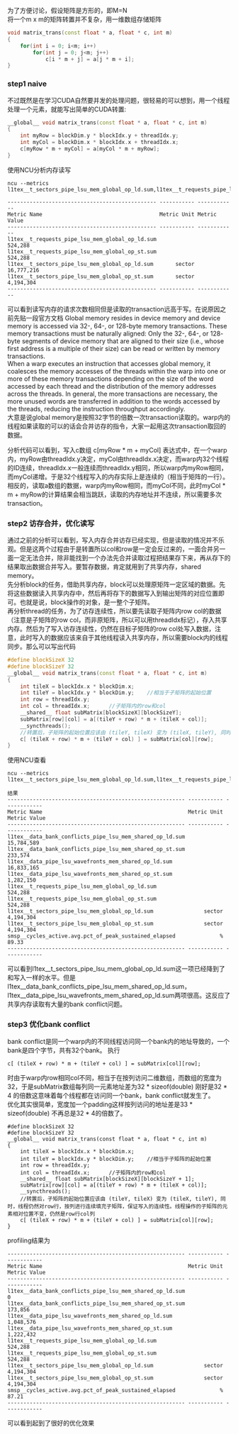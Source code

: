 为了方便讨论，假设矩阵是方形的，即M=N  
将一个m x m的矩阵转置并不复杂，用一维数组存储矩阵
```C++
void matrix_trans(const float * a, float * c, int m)
{
    for(int i = 0; i<m; i++)
        for(int j = 0; j<m; j++)
            c[i * m + j] = a[j * m + i];
}
```

### step1 naive
不过既然是在学习CUDA自然要并发的处理问题，很轻易的可以想到，用一个线程处理一个元素，就能写出简单的CUDA转置:
```C++
__global__ void matrix_trans(const float * a, float * c, int m)
{
    int myRow = blockDim.y * blockIdx.y + threadIdx.y;
    int myCol = blockDim.x * blockIdx.x + threadIdx.x;
    c[myRow * m + myCol] = a[myCol * m + myRow];
}
```
使用NCU分析内存读写
```
ncu --metrics l1tex__t_sectors_pipe_lsu_mem_global_op_ld.sum,l1tex__t_requests_pipe_lsu_mem_global_op_ld.sum,l1tex__t_sectors_pipe_lsu_mem_global_op_st.sum,l1tex__t_requests_pipe_lsu_mem_global_op_st.sum

----------------------------------------------- ----------- ------------
Metric Name                                     Metric Unit Metric Value
----------------------------------------------- ----------- ------------
l1tex__t_requests_pipe_lsu_mem_global_op_ld.sum                  524,288
l1tex__t_requests_pipe_lsu_mem_global_op_st.sum                  524,288
l1tex__t_sectors_pipe_lsu_mem_global_op_ld.sum       sector   16,777,216
l1tex__t_sectors_pipe_lsu_mem_global_op_st.sum       sector    4,194,304
----------------------------------------------- ----------- ------------
```
可以看到读写内存的请求次数相同但是读取的transaction远高于写。在说原因之前先贴一段官方文档
Global memory resides in device memory and device memory is accessed via 32-, 64-, or 128-byte
memory transactions. These memory transactions must be naturally aligned: Only the 32-, 64-, or 128-
byte segments of device memory that are aligned to their size (i.e., whose first address is a multiple
of their size) can be read or written by memory transactions.  
When a warp executes an instruction that accesses global memory, it coalesces the memory accesses
of the threads within the warp into one or more of these memory transactions depending on the size
of the word accessed by each thread and the distribution of the memory addresses across the threads.
In general, the more transactions are necessary, the more unused words are transferred in addition to
the words accessed by the threads, reducing the instruction throughput accordingly.  
大意是说global memory是按照32字节的倍数一次transaction读取的。warp内的线程如果读取的可以的话会合并访存的指令，大家一起用这次transaction取回的数据。

分析代码可以看到，写入c数组 c[myRow * m + myCol] 表达式中，在一个warp内，myRow由threadIdx.y决定，myCol由threadIdx.x决定，而warp内32个线程的ID连续，threadIdx.x一般连续而threadIdx.y相同，所以warp内myRow相同，而myCol递增。于是32个线程写入的内存实际上是连续的（相当于矩阵的一行）。  
相反的，读取a数组的数据，warp内myRow相同，而myCol不同，此时myCol * m + myRow的计算结果会相当跳跃，读取的内存地址并不连续，所以需要多次transaction。  

### step2 访存合并，优化读写
通过之前的分析可以看到，写入内存合并访存已经实现，但是读取的情况并不乐观。但是这两个过程由于是转置所以col和row是一定会反过来的，一面合并另一面一定无法合并，除非能找到一个办法先合并读取过程把结果存下来，再从存下的结果取出数据合并写入。要暂存数据，肯定就用到了共享内存，shared memory。  
先分析block的任务，借助共享内存，block可以处理原矩阵一定区域的数据。先将这些数据读入共享内存中，然后再将存下的数据写入到输出矩阵的对应位置即可。也就是说，block操作的对象，是一整个子矩阵。  
再分析thread的任务，为了访存连续性，所以要先读取子矩阵内row col的数据（注意是子矩阵的row col，而非原矩阵，所以可以用threadIdx标记），存入共享内存。然后为了写入访存连续性，仍然在目标子矩阵的row col处写入数据，注意，此时写入的数据应该来自于其他线程读入共享内存，所以需要block内的线程同步。那么可以写出代码
```C++
#define blockSizeX 32
#define blockSizeY 32
__global__ void matrix_trans(const float * a, float * c, int m)
{
    int tileX = blockIdx.x * blockDim.x;
    int tileY = blockIdx.y * blockDim.y;    //相当于子矩阵的起始位置
    int row = threadIdx.y;
    int col = threadIdx.x;      //子矩阵内的row和col
    __shared__ float subMatrix[blockSizeX][blockSizeY];
    subMatrix[row][col] = a[(tileY + row) * m + (tileX + col)];
    __syncthreads();
    //转置后，子矩阵的起始位置应该由 (tileY, tileX) 变为 (tileX, tileY), 同时，线程仍然对row行，按列进行连续填充子矩阵，保证写入的连续性。线程操作的子矩阵的元素相对位置不变，仍然是row行col列
    c[ (tileX + row) * m + (tileY + col) ] = subMatrix[col][row];
}
```
使用NCU查看
```
ncu --metrics l1tex__t_sectors_pipe_lsu_mem_global_op_ld.sum,l1tex__t_requests_pipe_lsu_mem_global_op_ld.sum,l1tex__t_sectors_pipe_lsu_mem_global_op_st.sum,l1tex__t_requests_pipe_lsu_mem_global_op_st.sum,l1tex__data_pipe_lsu_wavefronts_mem_shared_op_ld.sum,l1tex__data_pipe_lsu_wavefronts_mem_shared_op_st.sum,l1tex__data_bank_conflicts_pipe_lsu_mem_shared_op_ld.sum,l1tex__data_bank_conflicts_pipe_lsu_mem_shared_op_st.sum,smsp__cycles_active.avg.pct_of_peak_sustained_elapsed

结果
-------------------------------------------------------- ----------- ------------
Metric Name                                              Metric Unit Metric Value
-------------------------------------------------------- ----------- ------------
l1tex__data_bank_conflicts_pipe_lsu_mem_shared_op_ld.sum               15,784,589
l1tex__data_bank_conflicts_pipe_lsu_mem_shared_op_st.sum                  233,574
l1tex__data_pipe_lsu_wavefronts_mem_shared_op_ld.sum                   16,833,165
l1tex__data_pipe_lsu_wavefronts_mem_shared_op_st.sum                    1,282,150
l1tex__t_requests_pipe_lsu_mem_global_op_ld.sum                           524,288
l1tex__t_requests_pipe_lsu_mem_global_op_st.sum                           524,288
l1tex__t_sectors_pipe_lsu_mem_global_op_ld.sum                sector    4,194,304
l1tex__t_sectors_pipe_lsu_mem_global_op_st.sum                sector    4,194,304
smsp__cycles_active.avg.pct_of_peak_sustained_elapsed              %        89.33
-------------------------------------------------------- ----------- ------------
```
可以看到l1tex__t_sectors_pipe_lsu_mem_global_op_ld.sum这一项已经降到了和写入一样的水平。但是l1tex__data_bank_conflicts_pipe_lsu_mem_shared_op_ld.sum， l1tex__data_pipe_lsu_wavefronts_mem_shared_op_ld.sum两项很高。这反应了共享内存读取有大量的bank conflict问题。

### step3 优化bank conflict
bank conflict是同一个warp内的不同线程访问同一个bank内的地址导致的，一个bank是四个字节，共有32个bank。
执行
```
c[ (tileX + row) * m + (tileY + col) ] = subMatrix[col][row];
```
时由于warp内row相同col不同，相当于在按列访问二维数组，而数组的宽度为32，于是subMatrix数组每列同一元素地址差为32 * sizeof(double) 刚好是32 * 4 的倍数这意味着每个线程都在访问同一个bank，bank conflict就发生了。  
优化其实很简单，宽度加一个padding这样按列访问的地址差是33 * sizeof(double) 不再总是32 * 4的倍数了。
```
#define blockSizeX 32
#define blockSizeY 32
__global__ void matrix_trans(const float * a, float * c, int m)
{
    int tileX = blockIdx.x * blockDim.x;
    int tileY = blockIdx.y * blockDim.y;    //相当于子矩阵的起始位置
    int row = threadIdx.y;
    int col = threadIdx.x;      //子矩阵内的row和col
    __shared__ float subMatrix[blockSizeX][blockSizeY + 1];
    subMatrix[row][col] = a[(tileY + row) * m + (tileX + col)];
    __syncthreads();
    //转置后，子矩阵的起始位置应该由 (tileY, tileX) 变为 (tileX, tileY), 同时，线程仍然对row行，按列进行连续填充子矩阵，保证写入的连续性。线程操作的子矩阵的元素相对位置不变，仍然是row行col列
    c[ (tileX + row) * m + (tileY + col) ] = subMatrix[col][row];
}
```
profiling结果为
```
-------------------------------------------------------- ----------- ------------
Metric Name                                              Metric Unit Metric Value
-------------------------------------------------------- ----------- ------------
l1tex__data_bank_conflicts_pipe_lsu_mem_shared_op_ld.sum                        0
l1tex__data_bank_conflicts_pipe_lsu_mem_shared_op_st.sum                  173,856
l1tex__data_pipe_lsu_wavefronts_mem_shared_op_ld.sum                    1,048,576
l1tex__data_pipe_lsu_wavefronts_mem_shared_op_st.sum                    1,222,432
l1tex__t_requests_pipe_lsu_mem_global_op_ld.sum                           524,288
l1tex__t_requests_pipe_lsu_mem_global_op_st.sum                           524,288
l1tex__t_sectors_pipe_lsu_mem_global_op_ld.sum                sector    4,194,304
l1tex__t_sectors_pipe_lsu_mem_global_op_st.sum                sector    4,194,304
smsp__cycles_active.avg.pct_of_peak_sustained_elapsed              %        87.21
-------------------------------------------------------- ----------- ------------
```
可以看到起到了很好的优化效果